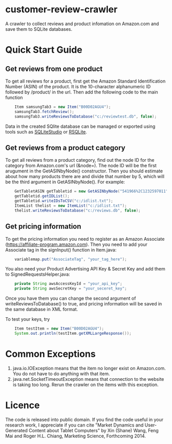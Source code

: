 customer-review-crawler
=======================

A crawler to collect reviews and product infomation on Amazon.com and save them to SQLite databases.


# Quick Start Guide

## Get reviews from one product
To get all reviews for a product, first get the Amazon Standard Identification Number (ASIN) of the product. It is the 10-character alphanumeric ID followed by /product/ in the url.
Then add the following code to the main function
```java
	Item samsungTab3 = new Item("B00D02AGU4");
	samsungTab3.fetchReview();
	samsungTab3.writeReviewsToDatabase("c:/reviewtest.db", false);
```
Data in the created SQlite database can be managed or exported using tools such as [SQLiteStudio](http://sqlitestudio.pl/) or [RSQLite](http://sandymuspratt.blogspot.com/2012/11/r-and-sqlite-part-1.html).

## Get reviews from a product category 
To get all reviews from a product category, find out the node ID for the category from Amazon.com's url (&node=). The node ID will be the first arugument in the GetASINbyNode() constructor.
Then you should estimate about how many products there are and divide that number by 5, which will be the third argument in GetASINbyNode().
For example:
```java
	GetTabletASIN getTabletid = new GetASINbyNode("541966%2C1232597011", 1,	300);
	getTabletid.getIDList();
	getTabletid.writeIDsToCSV("c:/idlist.txt");
	ItemList thelist = new ItemList("c:/idlist.txt");
	thelist.writeReviewsToDatabase("c:/reviews.db", false);
```

## Get pricing information
To get the pricing information you need to register as an Amazon Associate (https://affiliate-program.amazon.com).
Then you need to add your Associate tag in the signInput() function in Item.java:
```java
	variablemap.put("AssociateTag", "your_tag_here");
```
You also need your Product Advertising API Key & Secret Key and add them to SignedRequestsHelper.java:
```java
	private String awsAccessKeyId = "your_api_key";
	private String awsSecretKey = "your_seceret_key";
```
Once you have them you can change the second argument of writeReviewsToDatabase() to true, and pricing information will be saved in the same database in XML format.

To test your keys, try
```java
	Item testItem = new Item("B00D02AGU4");
	System.out.println(testItem.getXMLLargeResponse());
```



# Common Exceptions
1. java.io.IOException means that the item no longer exist on Amazon.com. You do not have to do anything with that item.
2. java.net.SocketTimeoutException means that connection to the website is taking too long. Rerun the crawler on the items with this exception.

# Licence
The code is released into public domain. If you find the code useful in your research work, I appreciate if you can cite 
"Market Dynamics and User-Generated Content about Tablet Computers" by Xin (Shane) Wang, Feng Mai and Roger H.L. Chiang, Marketing Science, Forthcoming 2014.

